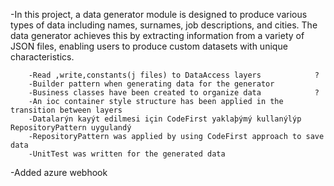 
-In this project, a data generator module is designed to produce various types of data including names, surnames, job descriptions, and cities. The data generator achieves this by extracting information from a variety of JSON files, enabling users to produce custom datasets with unique characteristics.

		-Read ,write,constants(j files) to DataAccess layers			?
		-Builder pattern when generating data for the generator
		-Business classes have been created to organize data			?
		-An ioc container style structure has been applied in the transition between layers
		-Datalarýn kayýt edilmesi için CodeFirst yaklaþýmý kullanýlýp RepositoryPattern uygulandý
		-RepositoryPattern was applied by using CodeFirst approach to save data
		-UnitTest was written for the generated data

-Added azure webhook
